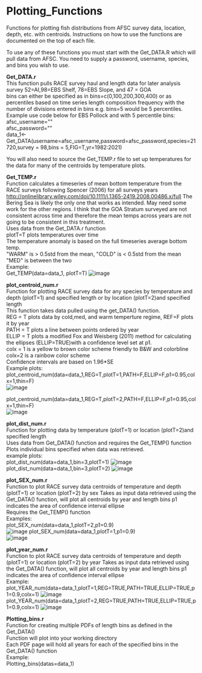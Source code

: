 # Plotting_Functions
Functions for plotting fish distributions from AFSC survey data, location, depth, etc. with centroids.
Instructions on how to use the functions are documented on the top of each file. 

To use any of these functions you must start with the Get_DATA.R  which will pull data from AFSC. You need to supply a password, username, species, and bins you wish to use.

<B>Get_DATA.r</B>  
  This function pulls RACE survey haul and length data for later analysis  
  survey 52=AI,98=EBS Shelf, 78=EBS Slope, and 47 = GOA  
  bins can either be specified as in bins=c(0,100,200,300,400) or as percentiles based on time series length composition frequency 
  with the number of divisions entered in bins e.g. bins=5 would be 5 percentiles.  
  Example use code below for EBS Pollock and with 5 percentile bins:  
  afsc_username=""  
  afsc_password=""  
  data_1<-Get_DATA(username=afsc_username,password=afsc_password,species=21720,survey = 98,bins = 5,FIG=T,yr=1982:2021)  

You will also need to source the Get_TEMP.r file to set up temperatures for the data for many of the centroids by temperature plots.

<B>Get_TEMP.r</B>  
  Function calculates a timeseries of mean bottom temperature from the RACE surveys following Spencer (2006) for all surveys years
  http://onlinelibrary.wiley.com/doi/10.1111/j.1365-2419.2008.00486.x/full
  The Bering Sea is likely the only one that works as intended. May need some work for the other regions. I think that the GOA Stratum surveyed are not consistent across time
  and therefore the mean temps across years are not going to be consistent in this treatment.  
  Uses data from the Get_DATA.r function  
  plotT=T plots temperatures over time  
  The temperature anomaly is based on the full timeseries average bottom temp.  
  "WARM" is > 0.5std from the mean, "COLD" is < 0.5std from the mean "MED" is between the two   
   Example:  
   Get_TEMP(data=data_1, plotT=T)
![image](https://user-images.githubusercontent.com/5395237/154738484-0685070f-192d-473b-a768-13cc609cc76c.png)

<B>plot_centroid_num.r</B>  
 Function for plotting RACE survey data for any species by temperature and depth (plotT=1) and specified length or by location (plotT=2)and specified length  
 This function takes data pulled using the get_DATA() function.  
 REG = T plots data by cold,med, and warm temperture regime, REF=F plots it by year  
 PATH = T plots a line between points ordered by year  
 ELLIP = T plots a modified Fox and Weisberg (2011) 
 method for calculating the ellipses (ELLIP=TRUE)with a confidence level set at p1.  
 colx = 1 is a yellow to brown color scheme friendly to B&W and colorbline colx=2 is a rainbow color scheme  
 Confidence intervals are based on 1.96*SE  
 Example plots:  
 plot_centroid_num(data=data_1,REG=T,plotT=1,PATH=F,ELLIP=F,p1=0.95,colx=1,thin=F)  
 ![image](https://user-images.githubusercontent.com/5395237/154738733-af851ac9-69a6-4767-88bf-21ed8450a65d.png)
 
 plot_centroid_num(data=data_1,REG=T,plotT=2,PATH=F,ELLIP=F,p1=0.95,colx=1,thin=F)  
 ![image](https://user-images.githubusercontent.com/5395237/154738818-77aec738-77fe-4d4d-bef4-46ff34ef2d78.png)
 
<B>plot_dist_num.r</B>  
   Function for plotting data by temperature (plotT=1) or location (plotT=2)and specified length   
   Uses data from Get_DATA() function and requires the Get_TEMP() function  
   Plots individual bins specified when data was retrieved.   
   example plots:  
   plot_dist_num(data=data_1,bin=3,plotT=1)
   ![image](https://user-images.githubusercontent.com/5395237/154739164-80d58f06-8d1e-4c8b-a429-b1c2c9e2397b.png)
   plot_dist_num(data=data_1,bin=3,plotT=2)
   ![image](https://user-images.githubusercontent.com/5395237/154739224-4b5cd684-f881-459e-8e74-d15b5b0286fb.png)


<B>plot_SEX_num.r</B>  
  Function to plot RACE survey data centroids of temperature and depth (plotT=1) or location (plotT=2) by sex
  Takes as input data retrieved using the Get_DATA() function, will plot all centroids by year and length bins
  p1 indicates the area of confidence interval ellipse  
  Requires the Get_TEMP() function  
  Examples:   
  plot_SEX_num(data=data_1,plotT=2,p1=0.9)  
  ![image](https://user-images.githubusercontent.com/5395237/154739387-454139ef-3630-4dab-b7a5-73fa3822fcc0.png)
  plot_SEX_num(data=data_1,plotT=1,p1=0.9)  
  ![image](https://user-images.githubusercontent.com/5395237/154739432-8702d0aa-c8d9-4298-8e32-65a3d8a62bfa.png)
  
 <B>plot_year_num.r</B>  
  Function to plot RACE survey data centroids of temperature and depth (plotT=1) or location (plotT=2) by year
  Takes as input data retrieved using the Get_DATA() function, will plot all centroids by year and length bins
  p1 indicates the area of confidence interval ellipse  
  Example:   
  plot_YEAR_num(data=data_1,plotT=1,REG=TRUE,PATH=TRUE,ELLIP=TRUE,p1=0.9,colx=1)
  ![image](https://user-images.githubusercontent.com/5395237/154739518-5a620add-620b-46bd-bf0a-b4cbf0b82719.png)
  plot_YEAR_num(data=data_1,plotT=2,REG=TRUE,PATH=TRUE,ELLIP=TRUE,p1=0.9,colx=1)
  ![image](https://user-images.githubusercontent.com/5395237/154739601-b25a8a02-7910-4278-aa13-b83afd9e86de.png)

 
<B>Plotting_bins.r</B>  
  Function for creating multiple PDFs of length bins as defined in the Get_DATA()  
  Function will plot into your working directory  
  Each PDF page will hold all years for each of the specified bins in the Get_DATA() function  
  Example:  
  Plotting_bins(datas=data_1)
